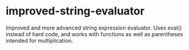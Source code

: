 # improved-string-evaluator
Improved and more advanced string expression evaluator. Uses eval() instead of hard code, and works with functions as well as parentheses intended for multiplication. 
